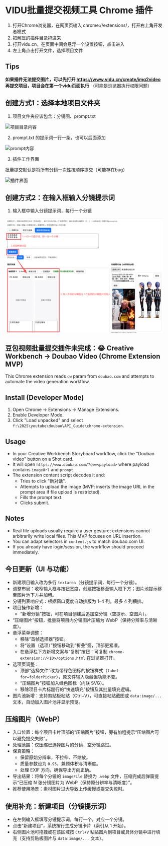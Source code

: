 # VIDU批量提交视频工具 Chrome 插件

1. 打开Chrome浏览器，在网页页输入 chrome://extensions/，打开右上角开发者模式
2. 把解压的插件目录拖进来
3. 打开vidu.cn，在页面中间会悬浮一个设置按钮，点击进入
4. 左上角点击打开文件，选择项目文件

## Tips
**如果插件无法提交图片，可以先打开 https://www.vidu.cn/create/img2video 再提交项目，项目会在第一个vidu页面执行**
（可能是浏览器执行权限问题）

## 创建方式1：选择本地项目文件夹
1. 项目文件夹应该包含：分镜图、prompt.txt

![项目目录内容](/guide/1.png)

2. prompt.txt 的提示词一行一条，也可以后面添加

![prompt内容](/guide/2.png)

3. 插件工作界面

批量提交默认是将所有分镜一次性按顺序提交（可能存在bug）

![插件界面](/guide/3.png)

## 创建方式2：在输入框输入分镜提示词
1. 输入框中输入分镜提示词，每行一个分镜

![输入框内容](/guide/4.png)

## 豆包视频批量提交插件未完成：😂 Creative Workbench → Doubao Video (Chrome Extension MVP)

This Chrome extension reads `cw` param from `doubao.com` and attempts to automate the video generation workflow.

## Install (Developer Mode)
1. Open Chrome → Extensions → Manage Extensions.
2. Enable Developer Mode.
3. Click "Load unpacked" and select `f:\2025\youtube\doubao\API_Guide\chrome-extension`.

## Usage
- In your Creative Workbench Storyboard workflow, click the "Doubao video" button on a Shot card.
- It will open `https://www.doubao.com/?cw=<payload>` where payload contains `imageUrl` and `prompt`.
- The extension content script decodes it and:
  - Tries to click "新对话".
  - Attempts to upload the image (MVP: inserts the image URL in the prompt area if file upload is restricted).
  - Fills the prompt text.
  - Clicks submit.

## Notes
- Real file uploads usually require a user gesture; extensions cannot arbitrarily write local files. This MVP focuses on URL insertion.
- You can adapt selectors in `content.js` to match doubao.com UI.
- If you already have login/session, the workflow should proceed immediately.

## 今日更新（UI 与功能）
- 新建项目输入改为多行 `textarea`（分镜提示词，每行一个分镜）。
- 调整布局：收窄输入框与按钮宽度，创建按钮移至输入框下方；图片池提示移至图片池下方并加粗。
- 分镜列表响应式：根据窗口宽度自动排版为 1–4 列，最多 4 列横排。
- 项目操作新增：
  - “新增分镜”按钮，可在项目创建后追加空分镜（空提示、空图片）。
 - “压缩图片”按钮，批量将项目内分镜图片压缩为 WebP（保持分辨率与清晰度）。
 - 悬浮菜单调整：
   - 移除“首帧选择器”按钮。
   - 将“设置（选项）”按钮移动到“折叠”旁，顶部更紧凑。
   - 在悬浮栏下方新增文案与“复制”按钮：可复制 `chrome-extension://<ID>/options.html` 在浏览器打开。
 - 选项页调整：
   - 顶部“选择文件”改为带绿色图标的按钮样式（`label for=folderPicker`），原文件输入隐藏但功能不变。
   - “压缩图片”按钮加入绿色图标（内联 SVG）。
   - 移除项目卡片标题行的“快速填充”按钮及其批量填充逻辑。
  - 图片池新增：支持剪贴板粘贴（Ctrl+V），可直接粘贴截图或 `data:image/...` 文本，自动加入图片池并显示预览。

## 压缩图片（WebP）
- 入口位置：每个项目卡片顶部的“压缩图片”按钮，旁有加粗提示“压缩图片可以避免提交失败”。
- 处理范围：仅压缩已选择图片的分镜，空分镜跳过。
- 保真策略：
  - 保留原始分辨率，不拉伸、不缩放。
  - 质量参数设为 `0.95`，兼顾体积与清晰度。
  - 处理 EXIF 方向，确保导出方向正确。
- 导出结果：将每个分镜的 `imageFile` 替换为 `.webp` 文件，压缩完成后弹窗提示“已压缩 N 张分镜图片为 WebP（保持原分辨率与清晰度）”。
- 推荐使用场景：素材图片过大导致上传缓慢或提交失败时。

## 使用补充：新建项目（分镜提示词）
- 在左侧输入框填写分镜提示词，每行一个，对应一个分镜。
- 点击“新建项目”，系统按行生成分镜卡片（索引从 1 开始）。
- 右侧图片池可拖拽或在该区域按 `Ctrl+V` 粘贴图片到项目或具体分镜中进行填充（支持剪贴板图片与 `data:image/...` 文本）。